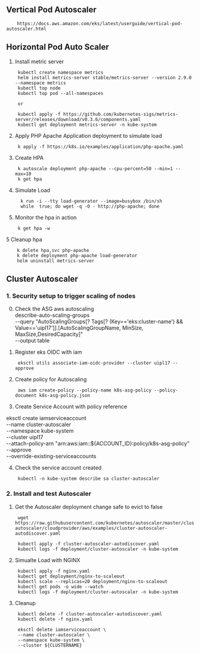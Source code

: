 ## Vertical Pod Autoscaler
		
		https://docs.aws.amazon.com/eks/latest/userguide/vertical-pod-autoscaler.html

## Horizontal Pod Auto Scaler

1. Install metric server

	    kubectl create namespace metrics
	    helm install metrics-server stable/metrics-server --version 2.9.0 --namespace metrics
	    kubectl top node
	    kubectl top pod --all-namespaces

		or

		kubectl apply -f https://github.com/kubernetes-sigs/metrics-server/releases/download/v0.3.6/components.yaml
		kubectl get deployment metrics-server -n kube-system

  2. Apply PHP Apache Application deployment to simulate load

		  k apply -f https://k8s.io/examples/application/php-apache.yaml
		  
2. Create HPA
	

		k autoscale deployment php-apache --cpu-percent=50 --min=1 --max=10
		k get hpa

3. Simulate Load

	     k run -i --tty load-generator --image=busybox /bin/sh
	     while  true; do wget -q -O - http://php-apache; done
4. Monitor the hpa in action	

		k get hpa -w
5 Cleanup hpa

	    k delete hpa,svc php-apache
	    k delete deployment php-apache load-generator
	    helm uninstall metrics-server

## Cluster Autoscaler

###  1. Security setup to trigger scaling of nodes

0. Check the ASG
aws autoscaling \
    describe-auto-scaling-groups \
    --query "AutoScalingGroups[? Tags[? (Key=='eks:cluster-name') && Value=='uipl17']].[AutoScalingGroupName, MinSize, MaxSize,DesiredCapacity]" \
    --output table


1. Register eks OIDC with iam

		eksctl utils associate-iam-oidc-provider --cluster uipl17 --approve
		 

  2. Create policy for Autoscaling
			
		  aws iam create-policy --policy-name k8s-asg-policy --policy-document k8s-asg-policy.json

3. Create Service Account with policy reference

eksctl create iamserviceaccount \
 --name cluster-autoscaler \
 --namespace kube-system \
 --cluster uipl17\
 --attach-policy-arn "arn:aws:iam::${ACCOUNT_ID}:policy/k8s-asg-policy" \
 --approve \
 --override-existing-serviceaccounts

4. Check the service account created

	    kubectl -n kube-system describe sa cluster-autoscaler

### 2. Install and test Autoscaler

1. Get the Autoscaler deployment change safe to evict to false 

	    wget https://raw.githubusercontent.com/kubernetes/autoscaler/master/cluster-autoscaler/cloudprovider/aws/examples/cluster-autoscaler-autodiscover.yaml

		kubectl apply -f cluster-autoscaler-autodiscover.yaml
		kubectl logs -f deployment/cluster-autoscaler -n kube-system

  2. Simualte Load with NGINX
			
		  kubectl apply -f nginx.yaml
		  kubectl get deployment/nginx-to-scaleout
		  kubectl scale --replicas=20 deployment/nginx-to-scaleout
		  kubectl get pods -o wide --watch
		  kubectl logs -f deployment/cluster-autoscaler -n kube-system
3. Cleanup

		kubectl delete -f cluster-autoscaler-autodiscover.yaml
		kubectl delete -f nginx.yaml
		
		eksctl delete iamserviceaccount \
		--name cluster-autoscaler \
		--namespace kube-system \
		--cluster ${CLUSTERNAME}

